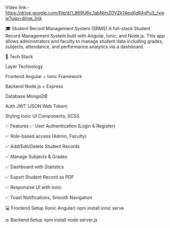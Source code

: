 Video link:- https://drive.google.com/file/d/1_869U6y_1abNjmZOVZk14euKgR4vPu3_/view?usp=drive_link

🎓 Student Record Management System (SRMS)
A full-stack Student Record Management System built with Angular, Ionic, and Node.js. This app allows administrators and faculty to manage student data including grades, subjects, attendance, and performance analytics via a dashboard.



🧰 Tech Stack

Layer	Technology

Frontend	Angular + Ionic Framework

Backend	Node.js + Express

Database	MongoDB

Auth	JWT (JSON Web Token)

Styling	Ionic UI Components, SCSS




✨ Features
✅ User Authentication (Login & Register)

✅ Role-based access (Admin, Faculty)

✅ Add/Edit/Delete Student Records

✅ Manage Subjects & Grades

✅ Dashboard with Statistics

✅ Export Student Record as PDF

✅ Responsive UI with Ionic

✅ Toast Notifications, Smooth Navigation






💻 Frontend Setup (Ionic Angular)
npm install 
ionic serve



🔙 Backend Setup 
npm install 
node server.js




